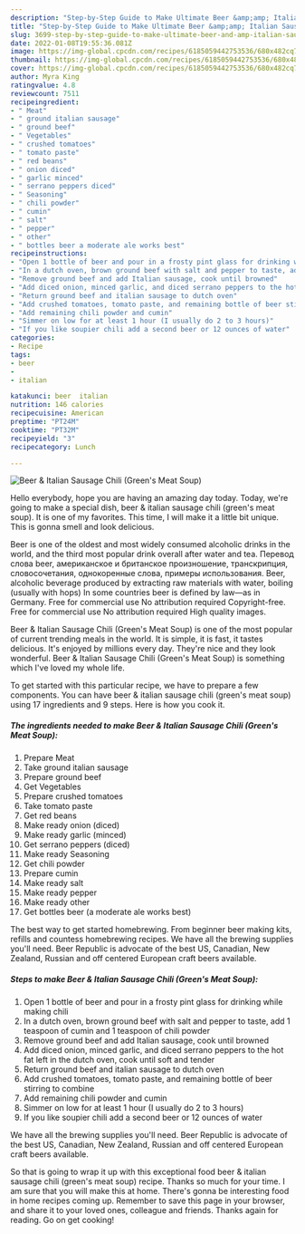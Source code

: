 ```yaml
---
description: "Step-by-Step Guide to Make Ultimate Beer &amp;amp; Italian Sausage Chili (Green&amp;#39;s Meat Soup)"
title: "Step-by-Step Guide to Make Ultimate Beer &amp;amp; Italian Sausage Chili (Green&amp;#39;s Meat Soup)"
slug: 3699-step-by-step-guide-to-make-ultimate-beer-and-amp-italian-sausage-chili-green-and-39-s-meat-soup
date: 2022-01-08T19:55:36.081Z
image: https://img-global.cpcdn.com/recipes/6185059442753536/680x482cq70/beer-italian-sausage-chili-greens-meat-soup-recipe-main-photo.jpg
thumbnail: https://img-global.cpcdn.com/recipes/6185059442753536/680x482cq70/beer-italian-sausage-chili-greens-meat-soup-recipe-main-photo.jpg
cover: https://img-global.cpcdn.com/recipes/6185059442753536/680x482cq70/beer-italian-sausage-chili-greens-meat-soup-recipe-main-photo.jpg
author: Myra King
ratingvalue: 4.8
reviewcount: 7511
recipeingredient:
- " Meat"
- " ground italian sausage"
- " ground beef"
- " Vegetables"
- " crushed tomatoes"
- " tomato paste"
- " red beans"
- " onion diced"
- " garlic minced"
- " serrano peppers diced"
- " Seasoning"
- " chili powder"
- " cumin"
- " salt"
- " pepper"
- " other"
- " bottles beer a moderate ale works best"
recipeinstructions:
- "Open 1 bottle of beer and pour in a frosty pint glass for drinking while making chili"
- "In a dutch oven, brown ground beef with salt and pepper to taste, add 1 teaspoon of cumin and 1 teaspoon of chili powder"
- "Remove ground beef and add Italian sausage, cook until browned"
- "Add diced onion, minced garlic, and diced serrano peppers to the hot fat left in the dutch oven, cook until soft and tender"
- "Return ground beef and italian sausage to dutch oven"
- "Add crushed tomatoes, tomato paste, and remaining bottle of beer stirring to combine"
- "Add remaining chili powder and cumin"
- "Simmer on low for at least 1 hour (I usually do 2 to 3 hours)"
- "If you like soupier chili add a second beer or 12 ounces of water"
categories:
- Recipe
tags:
- beer
- 
- italian

katakunci: beer  italian 
nutrition: 146 calories
recipecuisine: American
preptime: "PT24M"
cooktime: "PT32M"
recipeyield: "3"
recipecategory: Lunch

---
```



![Beer &amp; Italian Sausage Chili (Green&#39;s Meat Soup)](https://img-global.cpcdn.com/recipes/6185059442753536/680x482cq70/beer-italian-sausage-chili-greens-meat-soup-recipe-main-photo.jpg)

Hello everybody, hope you are having an amazing day today. Today, we're going to make a special dish, beer &amp; italian sausage chili (green&#39;s meat soup). It is one of my favorites. This time, I will make it a little bit unique. This is gonna smell and look delicious.

Beer is one of the oldest and most widely consumed alcoholic drinks in the world, and the third most popular drink overall after water and tea. Перевод слова beer, американское и британское произношение, транскрипция, словосочетания, однокоренные слова, примеры использования. Beer, alcoholic beverage produced by extracting raw materials with water, boiling (usually with hops) In some countries beer is defined by law—as in Germany. Free for commercial use No attribution required Copyright-free. Free for commercial use No attribution required High quality images.

Beer &amp; Italian Sausage Chili (Green&#39;s Meat Soup) is one of the most popular of current trending meals in the world. It is simple, it is fast, it tastes delicious. It's enjoyed by millions every day. They're nice and they look wonderful. Beer &amp; Italian Sausage Chili (Green&#39;s Meat Soup) is something which I've loved my whole life.


To get started with this particular recipe, we have to prepare a few components. You can have beer &amp; italian sausage chili (green&#39;s meat soup) using 17 ingredients and 9 steps. Here is how you cook it.

<!--inarticleads1-->

##### The ingredients needed to make Beer &amp; Italian Sausage Chili (Green&#39;s Meat Soup):

1. Prepare  Meat
1. Take  ground italian sausage
1. Prepare  ground beef
1. Get  Vegetables
1. Prepare  crushed tomatoes
1. Take  tomato paste
1. Get  red beans
1. Make ready  onion (diced)
1. Make ready  garlic (minced)
1. Get  serrano peppers (diced)
1. Make ready  Seasoning
1. Get  chili powder
1. Prepare  cumin
1. Make ready  salt
1. Make ready  pepper
1. Make ready  other
1. Get  bottles beer (a moderate ale works best)


The best way to get started homebrewing. From beginner beer making kits, refills and countess homebrewing recipes. We have all the brewing supplies you&#39;ll need. Beer Republic is advocate of the best US, Canadian, New Zealand, Russian and off centered European craft beers available. 

<!--inarticleads2-->

##### Steps to make Beer &amp; Italian Sausage Chili (Green&#39;s Meat Soup):

1. Open 1 bottle of beer and pour in a frosty pint glass for drinking while making chili
1. In a dutch oven, brown ground beef with salt and pepper to taste, add 1 teaspoon of cumin and 1 teaspoon of chili powder
1. Remove ground beef and add Italian sausage, cook until browned
1. Add diced onion, minced garlic, and diced serrano peppers to the hot fat left in the dutch oven, cook until soft and tender
1. Return ground beef and italian sausage to dutch oven
1. Add crushed tomatoes, tomato paste, and remaining bottle of beer stirring to combine
1. Add remaining chili powder and cumin
1. Simmer on low for at least 1 hour (I usually do 2 to 3 hours)
1. If you like soupier chili add a second beer or 12 ounces of water


We have all the brewing supplies you&#39;ll need. Beer Republic is advocate of the best US, Canadian, New Zealand, Russian and off centered European craft beers available. 

So that is going to wrap it up with this exceptional food beer &amp; italian sausage chili (green&#39;s meat soup) recipe. Thanks so much for your time. I am sure that you will make this at home. There's gonna be interesting food in home recipes coming up. Remember to save this page in your browser, and share it to your loved ones, colleague and friends. Thanks again for reading. Go on get cooking!
